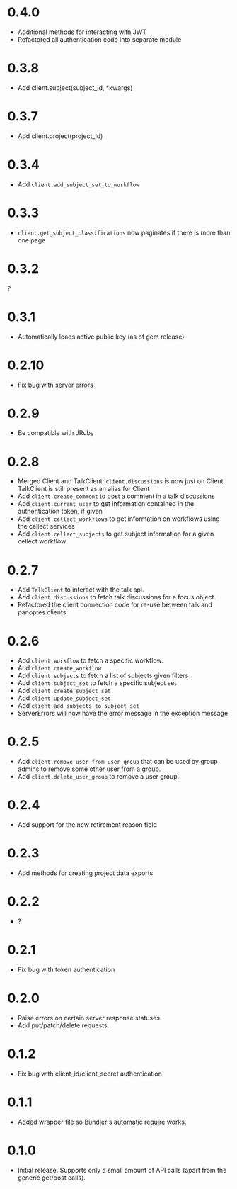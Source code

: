 # 0.4.0

* Additional methods for interacting with JWT
* Refactored all authentication code into separate module

# 0.3.8

* Add client.subject(subject_id, *kwargs)

# 0.3.7

* Add client.project(project_id)

# 0.3.4

* Add `client.add_subject_set_to_workflow`

# 0.3.3

* `client.get_subject_classifications` now paginates if there is more than one page

# 0.3.2

?

# 0.3.1

* Automatically loads active public key (as of gem release)

# 0.2.10

* Fix bug with server errors

# 0.2.9

* Be compatible with JRuby

# 0.2.8

* Merged Client and TalkClient: `client.discussions` is now just on Client. TalkClient is still present as an alias for Client
* Add `client.create_comment` to post a comment in a talk discussions
* Add `client.current_user` to get information contained in the authentication token, if given
* Add `client.cellect_workflows` to get information on workflows using the cellect services
* Add `client.cellect_subjects` to get subject information for a given cellect workflow

# 0.2.7

* Add `TalkClient` to interact with the talk api.
* Add `client.discussions` to fetch talk discussions for a focus object.
* Refactored the client connection code for re-use between talk and panoptes clients.

# 0.2.6

* Add `client.workflow` to fetch a specific workflow.
* Add `client.create_workflow`
* Add `client.subjects` to fetch a list of subjects given filters
* Add `client.subject_set` to fetch a specific subject set
* Add `client.create_subject_set`
* Add `client.update_subject_set`
* Add `client.add_subjects_to_subject_set`
* ServerErrors will now have the error message in the exception message

# 0.2.5

* Add `client.remove_user_from_user_group` that can be used by group admins to remove some other user from a group.
* Add `client.delete_user_group` to remove a user group.

# 0.2.4

* Add support for the new retirement reason field

# 0.2.3

* Add methods for creating project data exports

# 0.2.2

* ?

# 0.2.1

* Fix bug with token authentication

# 0.2.0

* Raise errors on certain server response statuses.
* Add put/patch/delete requests.

# 0.1.2

* Fix bug with client_id/client_secret authentication

# 0.1.1

* Added wrapper file so Bundler's automatic require works.

# 0.1.0

* Initial release. Supports only a small amount of API calls (apart from the generic get/post calls).
